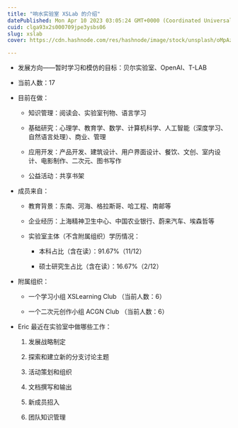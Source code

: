 ```yaml
---
title: "响水实验室 XSLab 的介绍"
datePublished: Mon Apr 10 2023 03:05:24 GMT+0000 (Coordinated Universal Time)
cuid: clga93x2s000709jpe3ysbs06
slug: xslab
cover: https://cdn.hashnode.com/res/hashnode/image/stock/unsplash/oMpAz-DN-9I/upload/c4f93bc2e6dd4e94ce5d6f93a567fb38.jpeg

---
```


* 发展方向——暂时学习和模仿的目标：贝尔实验室、OpenAI、T-LAB
    
* 当前人数：17
    
* 目前在做：
    
    * 知识管理：阅读会、实验室刊物、语言学习
        
    * 基础研究：心理学、教育学、数学、计算机科学、人工智能（深度学习、自然语言处理）、商业、管理
        
    * 应用开发：产品开发、建筑设计、用户界面设计、餐饮、文创、室内设计、电影制作、二次元、图书写作
        
    * 公益活动：共享书架
        
* 成员来自：
    
    * 教育背景：东南、河海、格拉斯哥、哈工程、南邮等
        
    * 企业经历：上海精神卫生中心、中国农业银行、蔚来汽车、埃森哲等
        
    * 实验室主体（不含附属组织）学历情况：
        
        * 本科占比（含在读）：91.67%（11/12）
            
        * 硕士研究生占比（含在读）：16.67%（2/12）
            
* 附属组织：
    
    * 一个学习小组 XSLearning Club （当前人数：6）
        
    * 一个二次元创作小组 ACGN Club （当前人数：6）
        
* Eric 最近在实验室中做哪些工作：
    
    1. 发展战略制定
        
    2. 探索和建立新的分支讨论主题
        
    3. 活动策划和组织
        
    4. 文档撰写和输出
        
    5. 新成员招入
        
    6. 团队知识管理